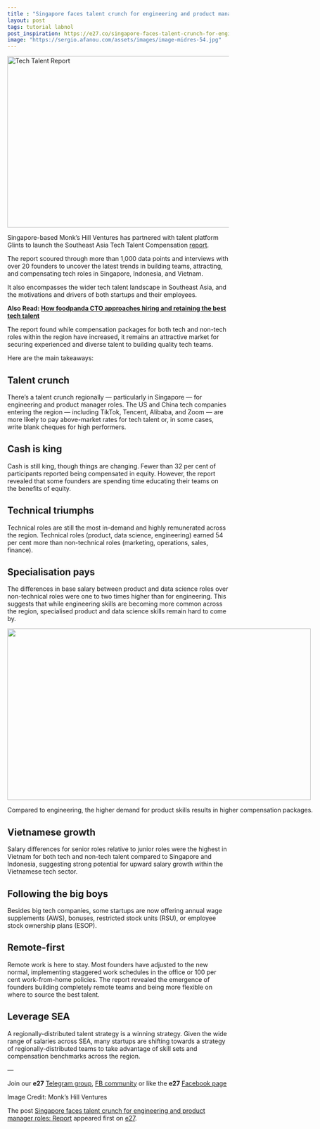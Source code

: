 ```yaml
---
title : "Singapore faces talent crunch for engineering and product manager roles: Report"
layout: post
tags: tutorial labnol
post_inspiration: https://e27.co/singapore-faces-talent-crunch-for-engineering-and-product-manager-roles-report-20210330/
image: "https://sergio.afanou.com/assets/images/image-midres-54.jpg"
---
```


<img loading="lazy" class="aligncenter wp-image-412467 size-full" src="https://e27.co/wp-content/uploads/2021/03/The.Southeast.Asia_.Tech_.Talent.Compensation.Report_Front.jpg" alt="Tech Talent Report" width="652" height="390" />
<p>Singapore-based Monk&#8217;s Hill Ventures has partnered with talent platform Glints to launch the Southeast Asia Tech Talent Compensation <a rel="follow" href="https://www.monkshill.com/content-hub/the-southeast-asia-tech-talent-report-mhv">report</a>.</p>
<p>The report scoured through more than 1,000 data points and interviews with over 20 founders to uncover the latest trends in building teams, attracting, and compensating tech roles in Singapore, Indonesia, and Vietnam.</p>
<p>It also encompasses the wider tech talent landscape in Southeast Asia, and the motivations and drivers of both startups and their employees.</p>
<p><strong>Also Read: <a rel="follow" href="https://e27.co/how-foodpanda-cto-approaches-hiring-and-retaining-the-best-tech-talent-20201222/">How foodpanda CTO approaches hiring and retaining the best tech talent</a></strong></p>
<p>The report found while compensation packages for both tech and non-tech roles within the region have increased, it remains an attractive market for securing experienced and diverse talent to building quality tech teams.</p>
<p>Here are the main takeaways:</p>
<h2>Talent crunch</h2>
<p>There’s a talent crunch regionally &#8212; particularly in Singapore &#8212; for engineering and product manager roles. The US and China tech companies entering the region &#8212; including TikTok, Tencent, Alibaba, and Zoom &#8212; are more likely to pay above-market rates for tech talent or, in some cases, write blank cheques for high performers.</p>
<h2>Cash is king</h2>
<p>Cash is still king, though things are changing. Fewer than 32 per cent of participants reported being compensated in equity. However, the report revealed that some founders are spending time educating their teams on the benefits of equity.</p>
<h2>Technical triumphs</h2>
<p>Technical roles are still the most in-demand and highly remunerated across the region. Technical roles (product, data science, engineering) earned 54 per cent more than non-technical roles (marketing, operations, sales, finance).</p>
<h2>Specialisation pays</h2>
<p>The differences in base salary between product and data science roles over non-technical roles were one to two times higher than for engineering. This suggests that while engineering skills are becoming more common across the region, specialised product and data science skills remain hard to come by.</p>
<div id="attachment_412466" style="width: 700px" class="wp-caption aligncenter"><img aria-describedby="caption-attachment-412466" loading="lazy" class="size-full wp-image-412466" src="https://e27.co/wp-content/uploads/2021/03/MHV.x.Glints_product.management.salary.jpg" alt="" width="690" height="390" /><p id="caption-attachment-412466" class="wp-caption-text">Compared to engineering, the higher demand for product skills results in higher compensation packages.</p></div>
<h2>Vietnamese growth</h2>
<p>Salary differences for senior roles relative to junior roles were the highest in Vietnam for both tech and non-tech talent compared to Singapore and Indonesia, suggesting strong potential for upward salary growth within the Vietnamese tech sector.</p>
<h2>Following the big boys</h2>
<p>Besides big tech companies, some startups are now offering annual wage supplements (AWS), bonuses, restricted stock units (RSU), or employee stock ownership plans (ESOP).</p>
<h2>Remote-first</h2>
<p>Remote work is here to stay. Most founders have adjusted to the new normal, implementing staggered work schedules in the office or 100 per cent work-from-home policies. The report revealed the emergence of founders building completely remote teams and being more flexible on where to source the best talent.</p>
<h2>Leverage SEA</h2>
<p>A regionally-distributed talent strategy is a winning strategy. Given the wide range of salaries across SEA, many startups are shifting towards a strategy of regionally-distributed teams to take advantage of skill sets and compensation benchmarks across the region.</p>
<p>—</p>
<p data-pm-slice="1 1 []">Join our <strong>e27</strong> <a class="ProsemirrorEditor-link" rel="follow" href="https://t.me/joinchat/HmTbfBcGCZeykhM8NOlQ-g" rel="follow" >Telegram group</a>, <a class="ProsemirrorEditor-link" rel="follow" href="https://www.facebook.com/groups/e27co/permalink/886904662065955/" rel="follow" >FB community</a> or like the <strong>e27</strong> <a class="ProsemirrorEditor-link" rel="follow" href="https://www.facebook.com/e27/?ref=your_pages" rel="follow" >Facebook page</a></p>
<p data-pm-slice="1 1 []">Image Credit: Monk&#8217;s Hill Ventures</p>
<p>The post <a rel="nofollow" href="https://e27.co/singapore-faces-talent-crunch-for-engineering-and-product-manager-roles-report-20210330/">Singapore faces talent crunch for engineering and product manager roles: Report</a> appeared first on <a rel="nofollow" href="https://e27.co">e27</a>.</p>
